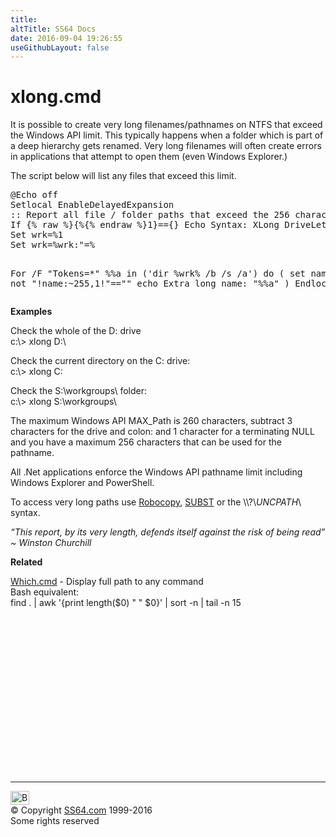 ```yaml
---
title:
altTitle: SS64 Docs
date: 2016-09-04 19:26:55
useGithubLayout: false
---
```

<!-- #BeginLibraryItem "/Library/head_ntsyntax.lbi" --><!-- #EndLibraryItem --><h1>xlong.cmd</h1>
<p>It is possible to create very long filenames/pathnames on NTFS that exceed the Windows API  limit. This typically happens when a folder which is part of a deep hierarchy gets renamed. Very long filenames will often create errors in  applications that attempt to open them (even Windows Explorer.)</p>
<p> The script below will list any files that exceed this limit. </p>
<pre>@Echo off
Setlocal EnableDelayedExpansion
:: Report all file / folder paths that exceed the 256 character limit
If {% raw %}{%{% endraw %}1}=={} Echo Syntax: XLong DriveLetter&amp;goto :EOF
Set wrk=%1
Set wrk=%wrk:"=%

For /F "Tokens=*" %%a in ('dir %wrk% /b /s /a') do (
 set name=%%a
 if not "!name:~255,1!"=="" echo Extra long name: "%%a"
)
Endlocal</pre>
<p><b>Examples</b>
</p><p>Check the whole of the D: drive<span class="code"><br>
c:\&gt; xlong D:\</span>
</p><p>Check the current directory on the C: drive<span class="code">:<br>
c:\&gt; xlong C:</span>
</p><p>Check the S:\workgroups\ folder:<span class="code"><br>
c:\&gt; xlong S:\workgroups\
</span>
</p><p>The maximum Windows API MAX_Path is <span class="code">260</span> characters, subtract <span class="code">3</span> characters for the drive and colon: and <span class="code">1</span> character for a terminating NULL and you have a maximum <span class="code">256</span> characters that can be used for the pathname.

</p><p>All .Net applications enforce the Windows API pathname limit including Windows Explorer and PowerShell. 
</p><p>To access very long paths use <a href="robocopy.html">Robocopy</a>, <a href="subst.html">SUBST</a> or the<span class="code"> \\?\<i>UNCPATH</i>\ </span>syntax.
</p><p class="quote"><i>“This report, by its very length, defends itself against the risk of being read” ~ Winston Churchill</i></p>
<p><b>Related</b></p><p><a href="syntax-which.html">Which.cmd</a> - Display full path to any command<br>
Bash equivalent:<br>
<span class="code">find . | awk '{print length($0) " " $0}' | sort -n | tail -n 15 </span>
<!-- #BeginLibraryItem "/Library/foot_nt.lbi" --></p><p>
<!-- windows300 -->
<ins class="adsbygoogle" style="display:inline-block;width:300px;height:250px" data-ad-client="ca-pub-6140977852749469" data-ad-slot="7649547908"></ins>
<script>
(adsbygoogle = window.adsbygoogle || []).push({});
</script></p>
<hr>
<div id="bl" class="footer"><a href="syntax-xlong.html#"><img src="../images/top.png" width="30" height="22" alt="Back to the Top"></a></div>
<div id="br" class="footer, tagline">© Copyright <a href="../index.html">SS64.com</a> 1999-2016<br>
Some rights reserved</div><!-- #EndLibraryItem -->

